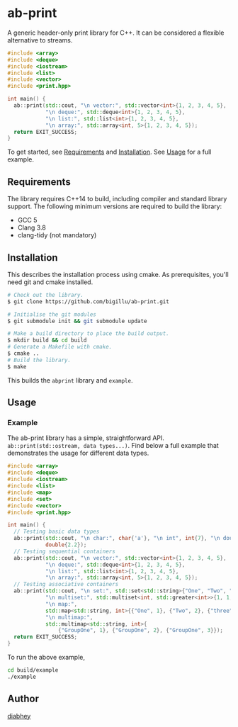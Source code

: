 # ab-print
A generic header-only print library for C++. It can be considered a flexible alternative to streams.

```c++
#include <array>
#include <deque>
#include <iostream>
#include <list>
#include <vector>
#include <print.hpp>

int main() {
  ab::print(std::cout, "\n vector:", std::vector<int>{1, 2, 3, 4, 5},
            "\n deque:", std::deque<int>{1, 2, 3, 4, 5},
            "\n list:", std::list<int>{1, 2, 3, 4, 5},
            "\n array:", std::array<int, 5>{1, 2, 3, 4, 5});
  return EXIT_SUCCESS;
}
```

To get started, see [Requirements](#requirements) and [Installation](#installation).
See [Usage](#usage) for a full example.

## Requirements
The library requires C++14 to build, including compiler and standard library support.
The following minimum versions are required to build the library:

* GCC 5
* Clang 3.8
* clang-tidy (not mandatory)

## Installation

This describes the installation process using cmake. As prerequisites, you'll need git and cmake installed.
```bash
# Check out the library.
$ git clone https://github.com/bigillu/ab-print.git

# Initialise the git modules
$ git submodule init && git submodule update

# Make a build directory to place the build output.
$ mkdir build && cd build
# Generate a Makefile with cmake.
$ cmake ..
# Build the library.
$ make
```
This builds the `abprint` library and `example`.

## Usage
### Example
The ab-print library has a simple, straightforward API. `ab::print(std::ostream, data types...)`.
Find below a full example that demonstrates the usage for different data types.

```c++
#include <array>
#include <deque>
#include <iostream>
#include <list>
#include <map>
#include <set>
#include <vector>
#include <print.hpp>

int main() {
  // Testing basic data types
  ab::print(std::cout, "\n char:", char{'a'}, "\n int", int{7}, "\n double",
            double{2.2});
  // Testing sequential containers
  ab::print(std::cout, "\n vector:", std::vector<int>{1, 2, 3, 4, 5},
            "\n deque:", std::deque<int>{1, 2, 3, 4, 5},
            "\n list:", std::list<int>{1, 2, 3, 4, 5},
            "\n array:", std::array<int, 5>{1, 2, 3, 4, 5});
  // Testing associative containers
  ab::print(std::cout, "\n set:", std::set<std::string>{"One", "Two", "Three"},
            "\n multiset:", std::multiset<int, std::greater<int>>{1, 1, 1},
            "\n map:",
            std::map<std::string, int>{{"One", 1}, {"Two", 2}, {"three", 3}},
            "\n multimap:",
            std::multimap<std::string, int>{
                {"GroupOne", 1}, {"GroupOne", 2}, {"GroupOne", 3}});
  return EXIT_SUCCESS;
}
```
To run the above example,
```bash
cd build/example
./example
```

## Author
[diabhey](http://www.twitter.com/diabhey) 
